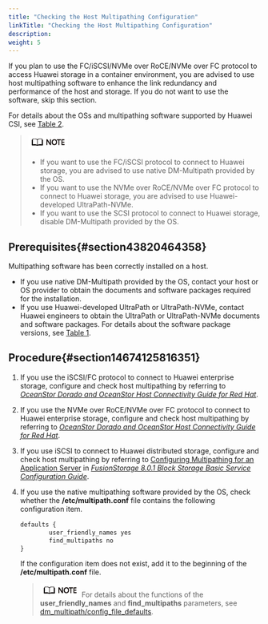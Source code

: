 ```yaml
---
title: "Checking the Host Multipathing Configuration"
linkTitle: "Checking the Host Multipathing Configuration"
description: 
weight: 5
---
```


If you plan to use the FC/iSCSI/NVMe over RoCE/NVMe over FC protocol to access Huawei storage in a container environment, you are advised to use host multipathing software to enhance the link redundancy and performance of the host and storage. If you do not want to use the software, skip this section.

For details about the OSs and multipathing software supported by Huawei CSI, see  [Table 2](/docs/compatibility-and-features/kubernetes-and-os-compatibility#table133422378818).

>![](/public_sys-resources/en/icon-note.gif)
>-   If you want to use the FC/iSCSI protocol to connect to Huawei storage, you are advised to use native DM-Multipath provided by the OS.
>-   If you want to use the NVMe over RoCE/NVMe over FC protocol to connect to Huawei storage, you are advised to use Huawei-developed UltraPath-NVMe.
>-   If you want to use the SCSI protocol to connect to Huawei storage, disable DM-Multipath provided by the OS.

## Prerequisites{#section43820464358}

Multipathing software has been correctly installed on a host.

-   If you use native DM-Multipath provided by the OS, contact your host or OS provider to obtain the documents and software packages required for the installation.
-   If you use Huawei-developed UltraPath or UltraPath-NVMe, contact Huawei engineers to obtain the UltraPath or UltraPath-NVMe documents and software packages. For details about the software package versions, see  [Table 1](/docs/installation-and-deployment/installation-preparations/downloading-the-huawei-csi-software-package#en-us_topic_0150885197_table17200162435412).

## Procedure{#section14674125816351}

1.  If you use the iSCSI/FC protocol to connect to Huawei enterprise storage, configure and check host multipathing by referring to  _[OceanStor Dorado and OceanStor Host Connectivity Guide for Red Hat](https://support.huawei.com/enterprise/en/doc/EDOC1100113070/1b4ad686/os-native-multipathing-software)_.
2.  If you use the NVMe over RoCE/NVMe over FC protocol to connect to Huawei enterprise storage, configure and check host multipathing by referring to  _[OceanStor Dorado and OceanStor Host Connectivity Guide for Red Hat](https://support.huawei.com/enterprise/en/doc/EDOC1100113070/5f5e5688/ultrapath)_.
3.  If you use iSCSI to connect to Huawei distributed storage, configure and check host multipathing by referring to  [Configuring Multipathing for an Application Server](https://support.huawei.com/enterprise/en/doc/EDOC1100115354/59dfdd73)  in  _[FusionStorage 8.0.1 Block Storage Basic Service Configuration Guide](https://support.huawei.com/enterprise/en/doc/EDOC1100115354)_.
4.  If you use the native multipathing software provided by the OS, check whether the  **/etc/multipath.conf**  file contains the following configuration item.

    ```
    defaults {
            user_friendly_names yes
            find_multipaths no
    }
    ```

    If the configuration item does not exist, add it to the beginning of the  **/etc/multipath.conf**  file.

    >![](/public_sys-resources/en/icon-note.gif)
    >For details about the functions of the  **user\_friendly\_names**  and  **find\_multipaths**  parameters, see  [dm\_multipath/config\_file\_defaults](https://access.redhat.com/documentation/en-us/red_hat_enterprise_linux/7/html/dm_multipath/config_file_defaults).

